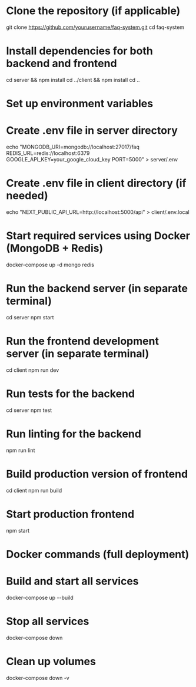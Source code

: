 # Clone the repository (if applicable)
git clone https://github.com/yourusername/faq-system.git
cd faq-system

# Install dependencies for both backend and frontend
cd server && npm install
cd ../client && npm install
cd ..

# Set up environment variables
# Create .env file in server directory
echo "MONGODB_URI=mongodb://localhost:27017/faq
REDIS_URL=redis://localhost:6379
GOOGLE_API_KEY=your_google_cloud_key
PORT=5000" > server/.env

# Create .env file in client directory (if needed)
echo "NEXT_PUBLIC_API_URL=http://localhost:5000/api" > client/.env.local

# Start required services using Docker (MongoDB + Redis)
docker-compose up -d mongo redis

# Run the backend server (in separate terminal)
cd server
npm start

# Run the frontend development server (in separate terminal)
cd client
npm run dev

# Run tests for the backend
cd server
npm test

# Run linting for the backend
npm run lint

# Build production version of frontend
cd client
npm run build

# Start production frontend
npm start

# Docker commands (full deployment)
# Build and start all services
docker-compose up --build

# Stop all services
docker-compose down

# Clean up volumes
docker-compose down -v